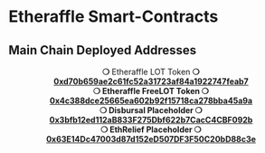 # Etheraffle Smart-Contracts

## Main Chain Deployed Addresses

<p align='center'>
  <b>❍</b> Etheraffle LOT Token <b>❍</b>
  <br/>
  <a href='https://etherscan.io/address/0xd70b659ae2c61fc52a31723af84a1922747feab7'>
    <b>0xd70b659ae2c61fc52a31723af84a1922747feab7<b>
  </a>
  <br/>
  <b>❍</b> Etheraffle FreeLOT Token <b>❍</b>
  <br/>
  <a href='https://etherscan.io/address/0x4c388dce25665ea602b92f15718ca278bba45a9a'>
    <b>0x4c388dce25665ea602b92f15718ca278bba45a9a<b>
  </a>
  <br/>
  <b>❍</b> Disbursal Placeholder <b>❍</b>
  <br/>
  <a href='https://etherscan.io/address/0x3bfb12ed112aB833F275Dbf622b7CacC4CBF092b'>
    <b>0x3bfb12ed112aB833F275Dbf622b7CacC4CBF092b<b>
  </a>
  <br/>
  <b>❍</b> EthRelief Placeholder <b>❍</b>
  <br/>
  <a href='https://etherscan.io/address/0x63E14Dc47003d87d152eD507DF3F50C20bD88c3e'>
    <b>0x63E14Dc47003d87d152eD507DF3F50C20bD88c3e<b>
  </a>
</p>
